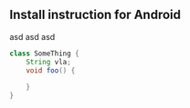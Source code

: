 ## Install instruction for Android
asd asd
asd
```java
class SomeThing {
    String vla;
    void foo() {
        
    }
}
```
